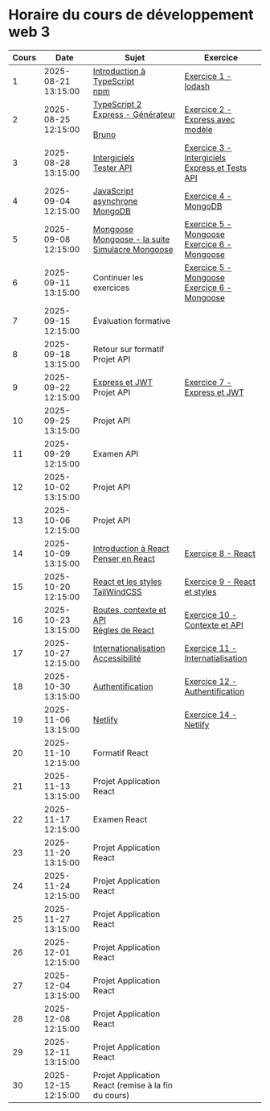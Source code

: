 # Horaire du cours de développement web 3
Cours|Date|Sujet|Exercice
--|--|--|--
1|2025-08-21 13:15:00|[Introduction à TypeScript](introduction_typescript.md) <br/> [npm](npm.md)|[Exercice 1 - lodash](exercice1_lodash.md)
2|2025-08-25 12:15:00|[TypeScript 2](typescript_2.md)<br/>[Express - Générateur](generateur_express.md)<br/><br/>[Bruno](bruno.md)|[Exercice 2 - Express avec modèle](exercice2_express_avec_modele.md)
3|2025-08-28 13:15:00|[Intergiciels](intergiciels_express.md)<br/>[Tester API](tester_api.md)|[Exercice 3 - Intergiciels Express et Tests API](exercice3_intergiciels_express.md)
4|2025-09-04 12:15:00|[JavaScript asynchrone](javascript_async.md) <br/> [MongoDB](mongodb.md)|[Exercice 4 - MongoDB](exercice4_mongodb.md)
5|2025-09-08 12:15:00|[Mongoose](introduction_mongoose.md)<br/>[Mongoose - la suite](mongoose2.md)<br/>[Simulacre Mongoose](simulacre_mongoose.md)|[Exercice 5 - Mongoose](exercice5_mongoose.md)<br/>[Exercice 6 - Mongoose](exercice6_mongoose.md)
6|2025-09-11 13:15:00|Continuer les exercices|[Exercice 5 - Mongoose](exercice5_mongoose.md)<br/>[Exercice 6 - Mongoose](exercice6_mongoose.md)
7|2025-09-15 12:15:00|Évaluation formative|
8|2025-09-18 13:15:00|Retour sur formatif <br/> Projet API|
9|2025-09-22 12:15:00|[Express et JWT](express_jwt.md) <br/>Projet API|[Exercice 7 - Express et JWT](exercice7_express_jwt.md)
10|2025-09-25 13:15:00|Projet API|
11|2025-09-29 12:15:00|Examen API|
12|2025-10-02 13:15:00|Projet API|
13|2025-10-06 12:15:00|Projet API|
14|2025-10-09 13:15:00|[Introduction à React](introduction_react.md)<br/> [Penser en React](penser_en_react.md)|[Exercice 8 - React](exercice8_react.md)
15|2025-10-20 12:15:00|[React et les styles](react_styles.md)<br/> [TailWindCSS](react_tw.md)|[Exercice 9 - React et styles](exercice9_react_styles.md)
16|2025-10-23 13:15:00|[Routes, contexte et API](react3.md)<br/> [Régles de React](regles_react.md)|[Exercice 10 - Contexte et API](exercice10_context.md)
17|2025-10-27 12:15:00|[Internationalisation](internationalisation.md) <br />[Accessibilité](accessibilite.md)|[Exercice 11 - Internatialisation](exercice11_internationalisation.md)
18|2025-10-30 13:15:00|[Authentification](authentification.md)|[Exercice 12 - Authentification](exercice12_authentification.md)
19|2025-11-06 13:15:00|[Netlify](netlify.md)|[Exercice 14 - Netlify](exercice14_netlify.md)
20|2025-11-10 12:15:00|Formatif React|
21|2025-11-13 13:15:00|Projet Application React|
22|2025-11-17 12:15:00|Examen React|
23|2025-11-20 13:15:00|Projet Application React|
24|2025-11-24 12:15:00|Projet Application React|
25|2025-11-27 13:15:00|Projet Application React|
26|2025-12-01 12:15:00|Projet Application React|
27|2025-12-04 13:15:00|Projet Application React|
28|2025-12-08 12:15:00|Projet Application React|
29|2025-12-11 13:15:00|Projet Application React|
30|2025-12-15 12:15:00|Projet Application React (remise à la fin du cours)|
